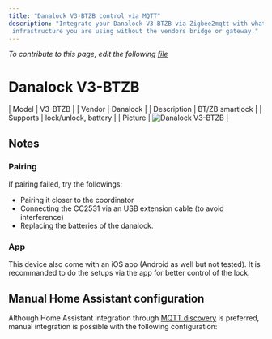 ```yaml
---
title: "Danalock V3-BTZB control via MQTT"
description: "Integrate your Danalock V3-BTZB via Zigbee2mqtt with whatever smart home
 infrastructure you are using without the vendors bridge or gateway."
---
```


*To contribute to this page, edit the following
[file](https://github.com/Koenkk/zigbee2mqtt.io/blob/master/docs/devices/V3-BTZB.md)*

# Danalock V3-BTZB

| Model | V3-BTZB  |
| Vendor  | Danalock  |
| Description | BT/ZB smartlock |
| Supports | lock/unlock, battery |
| Picture | ![Danalock V3-BTZB](./assets/devices/V3-BTZB.jpg) |

## Notes


### Pairing
If pairing failed, try the followings:
- Pairing it closer to the coordinator
- Connecting the CC2531 via an USB extension cable (to avoid interference)
- Replacing the batteries of the danalock.

### App
This device also come with an iOS app (Android as well but not tested). It is recommanded to do the setups via the app for better control of the lock.


## Manual Home Assistant configuration
Although Home Assistant integration through [MQTT discovery](../integration/home_assistant) is preferred,
manual integration is possible with the following configuration:
